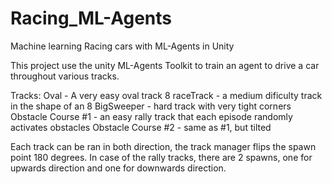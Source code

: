 # Racing_ML-Agents
Machine learning Racing cars with ML-Agents in Unity


This project use the unity ML-Agents Toolkit to train an agent to drive a car throughout various tracks.

Tracks:
Oval - A very easy oval track
8 raceTrack - a medium dificulty track in the shape of an 8
BigSweeper - hard track with very tight corners
Obstacle Course #1 - an easy rally track that each episode randomly activates obstacles
Obstacle Course #2 - same as #1, but tilted

Each track can be ran in both direction, the track manager flips the spawn point 180 degrees. 
In case of the rally tracks, there are 2 spawns, one for upwards direction and one for downwards direction.

